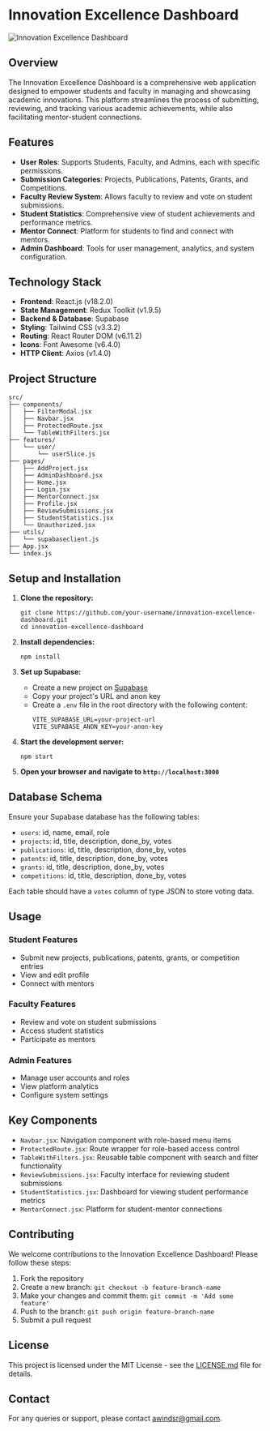 # Innovation Excellence Dashboard

![Innovation Excellence Dashboard](https://github.com/awindsr/SmartIndia/blob/main/public/Home.png?raw=true)

## Overview

The Innovation Excellence Dashboard is a comprehensive web application designed to empower students and faculty in managing and showcasing academic innovations. This platform streamlines the process of submitting, reviewing, and tracking various academic achievements, while also facilitating mentor-student connections.

## Features

- **User Roles**: Supports Students, Faculty, and Admins, each with specific permissions.
- **Submission Categories**: Projects, Publications, Patents, Grants, and Competitions.
- **Faculty Review System**: Allows faculty to review and vote on student submissions.
- **Student Statistics**: Comprehensive view of student achievements and performance metrics.
- **Mentor Connect**: Platform for students to find and connect with mentors.
- **Admin Dashboard**: Tools for user management, analytics, and system configuration.

## Technology Stack

- **Frontend**: React.js (v18.2.0)
- **State Management**: Redux Toolkit (v1.9.5)
- **Backend & Database**: Supabase
- **Styling**: Tailwind CSS (v3.3.2)
- **Routing**: React Router DOM (v6.11.2)
- **Icons**: Font Awesome (v6.4.0)
- **HTTP Client**: Axios (v1.4.0)

## Project Structure

```
src/
├── components/
│   ├── FilterModal.jsx
│   ├── Navbar.jsx
│   ├── ProtectedRoute.jsx
│   └── TableWithFilters.jsx
├── features/
│   └── user/
│       └── userSlice.js
├── pages/
│   ├── AddProject.jsx
│   ├── AdminDashboard.jsx
│   ├── Home.jsx
│   ├── Login.jsx
│   ├── MentorConnect.jsx
│   ├── Profile.jsx
│   ├── ReviewSubmissions.jsx
│   ├── StudentStatistics.jsx
│   └── Unauthorized.jsx
├── utils/
│   └── supabaseclient.js
├── App.jsx
└── index.js
```

## Setup and Installation

1. **Clone the repository:**
   ```
   git clone https://github.com/your-username/innovation-excellence-dashboard.git
   cd innovation-excellence-dashboard
   ```

2. **Install dependencies:**
   ```
   npm install
   ```

3. **Set up Supabase:**
   - Create a new project on [Supabase](https://supabase.io/)
   - Copy your project's URL and anon key
   - Create a `.env` file in the root directory with the following content:
     ```
     VITE_SUPABASE_URL=your-project-url
     VITE_SUPABASE_ANON_KEY=your-anon-key
     ```

4. **Start the development server:**
   ```
   npm start
   ```

5. **Open your browser and navigate to `http://localhost:3000`**

## Database Schema

Ensure your Supabase database has the following tables:

- `users`: id, name, email, role
- `projects`: id, title, description, done_by, votes
- `publications`: id, title, description, done_by, votes
- `patents`: id, title, description, done_by, votes
- `grants`: id, title, description, done_by, votes
- `competitions`: id, title, description, done_by, votes

Each table should have a `votes` column of type JSON to store voting data.

## Usage

### Student Features
- Submit new projects, publications, patents, grants, or competition entries
- View and edit profile
- Connect with mentors

### Faculty Features
- Review and vote on student submissions
- Access student statistics
- Participate as mentors

### Admin Features
- Manage user accounts and roles
- View platform analytics
- Configure system settings

## Key Components

- `Navbar.jsx`: Navigation component with role-based menu items
- `ProtectedRoute.jsx`: Route wrapper for role-based access control
- `TableWithFilters.jsx`: Reusable table component with search and filter functionality
- `ReviewSubmissions.jsx`: Faculty interface for reviewing student submissions
- `StudentStatistics.jsx`: Dashboard for viewing student performance metrics
- `MentorConnect.jsx`: Platform for student-mentor connections

## Contributing

We welcome contributions to the Innovation Excellence Dashboard! Please follow these steps:

1. Fork the repository
2. Create a new branch: `git checkout -b feature-branch-name`
3. Make your changes and commit them: `git commit -m 'Add some feature'`
4. Push to the branch: `git push origin feature-branch-name`
5. Submit a pull request

## License

This project is licensed under the MIT License - see the [LICENSE.md](LICENSE.md) file for details.

## Contact

For any queries or support, please contact [awindsr@gmail.com](mailto:awindsr@gmail.com).
